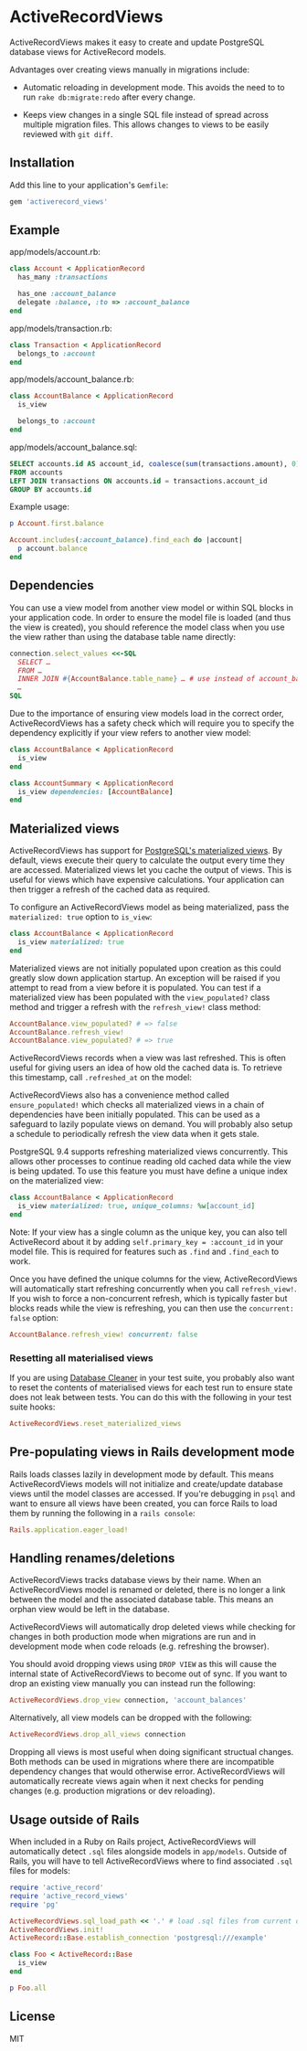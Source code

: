 # ActiveRecordViews

ActiveRecordViews makes it easy to create and update PostgreSQL database views for ActiveRecord models.

Advantages over creating views manually in migrations include:

* Automatic reloading in development mode.
  This avoids the need to to run `rake db:migrate:redo` after every change.

* Keeps view changes in a single SQL file instead of spread across multiple migration files.
  This allows changes to views to be easily reviewed with `git diff`.

## Installation

Add this line to your application's `Gemfile`:

```ruby
gem 'activerecord_views'
```

## Example

app/models/account.rb:

```ruby
class Account < ApplicationRecord
  has_many :transactions

  has_one :account_balance
  delegate :balance, :to => :account_balance
end
```

app/models/transaction.rb:

```ruby
class Transaction < ApplicationRecord
  belongs_to :account
end
```

app/models/account_balance.rb:

```ruby
class AccountBalance < ApplicationRecord
  is_view

  belongs_to :account
end
```

app/models/account_balance.sql:

```sql
SELECT accounts.id AS account_id, coalesce(sum(transactions.amount), 0) AS balance
FROM accounts
LEFT JOIN transactions ON accounts.id = transactions.account_id
GROUP BY accounts.id
```

Example usage:

```ruby
p Account.first.balance

Account.includes(:account_balance).find_each do |account|
  p account.balance
end
```

## Dependencies

You can use a view model from another view model or within SQL blocks in your application code.
In order to ensure the model file is loaded (and thus the view is created), you should reference
the model class when you use the view rather than using the database table name directly:

```ruby
connection.select_values <<-SQL
  SELECT …
  FROM …
  INNER JOIN #{AccountBalance.table_name} … # use instead of account_balances
  …
SQL
```

Due to the importance of ensuring view models load in the correct order, ActiveRecordViews has
a safety check which will require you to specify the dependency explicitly if your view refers
to another view model:

```ruby
class AccountBalance < ApplicationRecord
  is_view
end

class AccountSummary < ApplicationRecord
  is_view dependencies: [AccountBalance]
end
```

## Materialized views

ActiveRecordViews has support for [PostgreSQL's materialized views](http://www.postgresql.org/docs/9.4/static/rules-materializedviews.html).
By default, views execute their query to calculate the output every time they are accessed.
Materialized views let you cache the output of views. This is useful for views which have expensive calculations. Your application can then trigger a refresh of the cached data as required.

To configure an ActiveRecordViews model as being materialized, pass the `materialized: true` option to `is_view`:

```ruby
class AccountBalance < ApplicationRecord
  is_view materialized: true
end
```

Materialized views are not initially populated upon creation as this could greatly slow down application startup.
An exception will be raised if you attempt to read from a view before it is populated.
You can test if a materialized view has been populated with the `view_populated?` class method and trigger a refresh with the `refresh_view!` class method:

```ruby
AccountBalance.view_populated? # => false
AccountBalance.refresh_view!
AccountBalance.view_populated? # => true
```

ActiveRecordViews records when a view was last refreshed. This is often useful for giving users an idea of how old the cached data is. To retrieve this timestamp, call `.refreshed_at` on the model:

ActiveRecordViews also has a convenience method called `ensure_populated!` which checks all materialized views in a chain of dependencies have been initially populated. This can be used as a safeguard to lazily populate views on demand. You will probably also setup a schedule to periodically refresh the view data when it gets stale.

PostgreSQL 9.4 supports refreshing materialized views concurrently. This allows other processes to continue reading old cached data while the view is being updated. To use this feature you must have define a unique index on the materialized view:

```ruby
class AccountBalance < ApplicationRecord
  is_view materialized: true, unique_columns: %w[account_id]
end
```

Note: If your view has a single column as the unique key, you can also tell ActiveRecord about it by adding `self.primary_key = :account_id` in your model file. This is required for features such as `.find` and `.find_each` to work.

Once you have defined the unique columns for the view, ActiveRecordViews will automatically start refreshing concurrently when you call `refresh_view!`. If you wish to force a non-concurrent refresh, which is typically faster but blocks reads while the view is refreshing, you can then use the `concurrent: false` option:

```ruby
AccountBalance.refresh_view! concurrent: false
```

### Resetting all materialised views

If you are using [Database Cleaner](https://github.com/DatabaseCleaner/database_cleaner) in your test suite,
you probably also want to reset the contents of materialised views for each test run to ensure state
does not leak between tests. You can do this with the following in your test suite hooks:

```ruby
ActiveRecordViews.reset_materialized_views
```

## Pre-populating views in Rails development mode

Rails loads classes lazily in development mode by default.
This means ActiveRecordViews models will not initialize and create/update database views until the model classes are accessed.
If you're debugging in `psql` and want to ensure all views have been created, you can force Rails to load them by running the following in a `rails console`:

```ruby
Rails.application.eager_load!
```

## Handling renames/deletions

ActiveRecordViews tracks database views by their name. When an ActiveRecordViews model is renamed or deleted, there is no longer a link between the model and the associated database table. This means an orphan view would be left in the database.

ActiveRecordViews will automatically drop deleted views while checking for changes in both production mode when migrations are run and in development mode when code reloads (e.g. refreshing the browser).

You should avoid dropping views using `DROP VIEW` as this will cause the internal state of ActiveRecordViews to become out of sync. If you want to drop an existing view manually you can instead run the following:

```ruby
ActiveRecordViews.drop_view connection, 'account_balances'
```

Alternatively, all view models can be dropped with the following:

```ruby
ActiveRecordViews.drop_all_views connection
```

Dropping all views is most useful when doing significant structual changes. Both methods can be used in migrations where there are incompatible dependency changes that would otherwise error. ActiveRecordViews will automatically recreate views again when it next checks for pending changes (e.g. production migrations or dev reloading).

## Usage outside of Rails

When included in a Ruby on Rails project, ActiveRecordViews will automatically detect `.sql` files alongside models in `app/models`.
Outside of Rails, you will have to tell ActiveRecordViews where to find associated `.sql` files for models:

```ruby
require 'active_record'
require 'active_record_views'
require 'pg'

ActiveRecordViews.sql_load_path << '.' # load .sql files from current directory
ActiveRecordViews.init!
ActiveRecord::Base.establish_connection 'postgresql:///example'

class Foo < ActiveRecord::Base
  is_view
end

p Foo.all
```

## License

MIT
